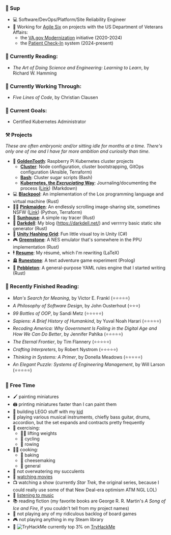 ### 👋 Sup

- 💻 Software/DevOps/Platform/Site Reliability Engineer
- 🏥 Working for [Agile Six](https://agile6.com/) on projects with the US Department of Veterans Affairs:
  - the [VA.gov Modernization](https://www.va.gov/modernization/) initiative (2020-2024)
  - the [Patient Check-In](https://www.va.gov/maryland-health-care/stories/check-in-for-your-va-appointment-with-your-smartphone/) system (2024-present)

### 📖 Currently Reading:
- _The Art of Doing Science and Engineering: Learning to Learn_, by Richard W. Hamming

### 📓 Currently Working Through:
- _Five Lines of Code_, by Christian Clausen

### 🥇 Current Goals:

- Certified Kubernetes Administrator

### ⚒️ Projects

_These are often embryonic and/or sitting idle for months at a time. There's only one of me and I have far more ambition and curiosity than time._

- 🦷 **[GoldenTooth](https://github.com/goldentooth/)**: Raspberry Pi Kubernetes cluster projects
  - **[Cluster](https://github.com/goldentooth/cluster/)**: Node configuration, cluster bootstrapping, GitOps configuration (Ansible, Terraform)
  - **[Bash](https://github.com/goldentooth/bash/)**: Cluster sugar scripts (Bash)
  - **[Kubernetes, the _Excruciating_ Way](https://github.com/goldentooth/kubernetes-the-excruciating-way)**: Journaling/documenting the process ([Link](https://goldentooth.github.io/kubernetes-the-excruciating-way/)) (Markdown)
- 💻 **[Blackpool](https://github.com/ndouglas/blackpool/)**: An implementation of the Lox programming language and virtual machine (Rust)
- 👱‍♀️ **[Pinkmaiden](https://github.com/ndouglas/pinkmaiden/)**: An endlessly scrolling image-sharing site, sometimes NSFW ([Link](https://pnk.darkdell.net)) (Python, Terraform)
- 🌈 **[Sunhouse](https://github.com/ndouglas/sunhouse/)**: A simple ray tracer (Rust)
- 📜 **[Darkdell](https://github.com/ndouglas/darkdell/)**: My blog (https://darkdell.net/) and verrrrry basic static site generator (Rust)
- 🧊 **[Unity Hashing Grid](https://github.com/ndouglas/unity-hashing-grid)**: Fun little visual toy in Unity (C#)
- 🎮 **[Greenstone](https://github.com/ndouglas/greenstone)**: A NES emulator that's somewhere in the PPU implementation (Rust)
- 🕴️ **[Resume](https://github.com/ndouglas/resume)**: My résumé, which I'm rewriting (LaTeX)
- 🪦 **[Runestone](https://github.com/ndouglas/runestone)**: A text adventure game experiment (Prolog)
- 📏 **[Pebbleton](https://github.com/ndouglas/pebbleton)**: A general-purpose YAML rules engine that I started writing (Rust)

### 📕 Recently Finished Reading:

- _Man's Search for Meaning_, by Victor E. Frankl (⭐⭐⭐⭐⭐)
- _A Philosophy of Software Design_, by John Ousterhout (⭐⭐⭐)
- _99 Bottles of OOP_, by Sandi Metz (⭐⭐⭐⭐⭐)
- _Sapiens: A Brief History of Humankind_, by Yuval Noah Harari (⭐⭐⭐⭐⭐)
- _Recoding America: Why Government Is Failing in the Digital Age and How We Can Do Better_, by Jennifer Pahlka (⭐⭐⭐⭐⭐)
- _The Eternal Frontier_, by Tim Flannery (⭐⭐⭐⭐⭐)
- _Crafting Interpreters_, by Robert Nystrom (⭐⭐⭐⭐⭐)
- _Thinking in Systems: A Primer_, by Donella Meadows (⭐⭐⭐⭐⭐)
- _An Elegant Puzzle: Systems of Engineering Management_, by Will Larson (⭐⭐⭐⭐⭐)

### 🎲 Free Time

- 🖌️ painting miniatures
- 🖨️ printing miniatures faster than I can paint them
- 🧱 building LEGO stuff with my [kid](https://github.com/JomoDuggins)
- 🎸 playing various musical instruments, chiefly bass guitar, drums, accordion, but the set expands and contracts pretty frequently
- 💪 exercising:
  - 🏋️‍♂️ lifting weights
  - 🚴 cycling
  - 🚣 rowing
- 👨‍🍳 cooking:
  - 🥖 baking
  - 🧀 cheesemaking
  - 🍝 general
- 🌵 not overwatering my succulents
- 🎥 [watching movies](https://letterboxd.com/supertempt768/)
- 📺 watching a show (currently _Star Trek_, the original series, because I could really use some of that New Deal-era optimism ATM NGL LOL)
- 🎼 [listening to music](https://rateyourmusic.com/~NathanDouglas)
- 📚 reading fiction (my favorite books are George R. R. Martin's _A Song of Ice and Fire_, if you couldn't tell from my project names)
- 🎲 not playing any of my ridiculous backlog of board games
- 🎮 not playing anything in my Steam library
- 🤖 <img src="https://tryhackme-badges.s3.amazonaws.com/lyssicc62.png" alt="TryHackMe"> currently top 3% on [TryHackMe](https://tryhackme.com/)

<!--
### On Hold...
- _[The Ray Tracer Challenge](http://raytracerchallenge.com)_, by Jamis Buck

- 🗡️ **[Hornvale](https://github.com/hornvale/)**: An experimental open-world roguelike/text adventure (Rust)
- 🧂 **[SaltShore](https://github.com/saltshore/)**: A new text adventure I'm working on, trying to use the stupidest design possible (Rust)
- 😶‍🌫️ **[Mistwood](https://github.com/ndouglas/mistwood/)**: A library for roguelikes, MUDs, and similar games combining Actors, ECS, Rules, and embedded Lua scripting (Rust)
- 🛡️ **[Downdelving](https://github.com/downdelving/)**: An experimental web-based MUD using my Mistwood library
  - **[React-Frontend](https://github.com/downdelving/react-frontend)** Frontend in verrrrrry early stages (React)
  - **[Dart-Frontend](https://github.com/downdelving/dart-frontend)**: Forthcoming frontend (Dart)
  - **[Go-Backend](https://github.com/downdelving/go-backend)**: Backend in very early stages, using standard library and FFI bindings (Go)
  - **[Rust-Backend](https://github.com/downdelving/rust-backend)**: Backend using Actix-Web (Rust)
- 🥷 **[Hammerdown](https://github.com/ndouglas/hammerdown/)**: An experimental roguelike intended to explore stealth mechanics (Rust)
-->
